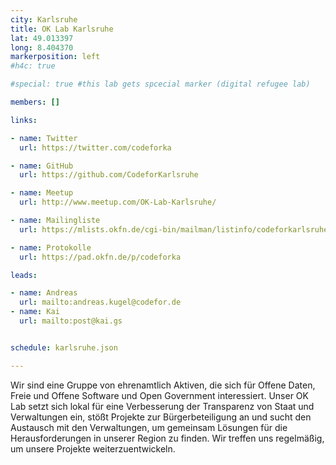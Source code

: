 ```yaml
---
city: Karlsruhe
title: OK Lab Karlsruhe
lat: 49.013397
long: 8.404370
markerposition: left
#h4c: true

#special: true #this lab gets spcecial marker (digital refugee lab)

members: []

links:

- name: Twitter
  url: https://twitter.com/codeforka

- name: GitHub
  url: https://github.com/CodeforKarlsruhe

- name: Meetup
  url: http://www.meetup.com/OK-Lab-Karlsruhe/

- name: Mailingliste
  url: https://mlists.okfn.de/cgi-bin/mailman/listinfo/codeforkarlsruhe

- name: Protokolle
  url: https://pad.okfn.de/p/codeforka

leads:

- name: Andreas
  url: mailto:andreas.kugel@codefor.de
- name: Kai
  url: mailto:post@kai.gs


schedule: karlsruhe.json

---
```


Wir sind eine Gruppe von ehrenamtlich Aktiven, die sich für Offene Daten, Freie und Offene Software und Open Government interessiert. Unser OK Lab setzt sich lokal für eine Verbesserung der Transparenz von Staat und Verwaltungen ein, stößt Projekte zur Bürgerbeteiligung an und sucht den Austausch mit den Verwaltungen, um gemeinsam Lösungen für die Herausforderungen in unserer Region zu finden. Wir treffen uns regelmäßig, um unsere Projekte weiterzuentwickeln.
